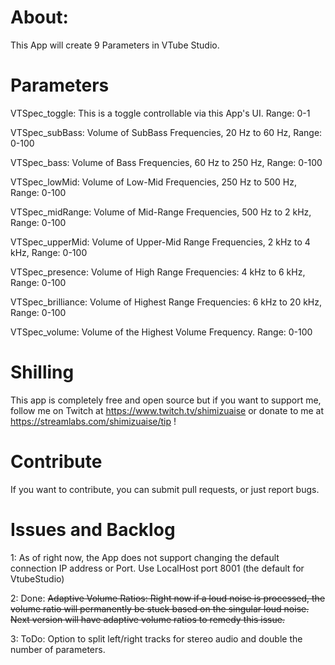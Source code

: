 # About: 
This App will create 9 Parameters in VTube Studio.

# Parameters

VTSpec_toggle: This is a toggle controllable via this App's UI. Range: 0-1

VTSpec_subBass: Volume of SubBass Frequencies, 20 Hz to 60 Hz, Range: 0-100

VTSpec_bass: Volume of Bass Frequencies, 60 Hz to 250 Hz, Range: 0-100

VTSpec_lowMid: Volume of Low-Mid Frequencies, 250 Hz to 500 Hz, Range: 0-100

VTSpec_midRange: Volume of Mid-Range Frequencies, 500 Hz to 2 kHz, Range: 0-100

VTSpec_upperMid: Volume of Upper-Mid Range Frequencies, 2 kHz to 4 kHz, Range: 0-100

VTSpec_presence: Volume of High Range Frequencies: 4 kHz to 6 kHz, Range: 0-100

VTSpec_brilliance: Volume of Highest Range Frequencies:	6 kHz to 20 kHz, Range: 0-100

VTSpec_volume: Volume of the Highest Volume Frequency. Range: 0-100

# Shilling

This app is completely free and open source but if you want to support me, follow me on Twitch at https://www.twitch.tv/shimizuaise or donate to me at https://streamlabs.com/shimizuaise/tip !

# Contribute

If you want to contribute, you can submit pull requests, or just report bugs.

# Issues and Backlog

1: As of right now, the App does not support changing the default connection IP address or Port. Use LocalHost port 8001 (the default for VtubeStudio)

2: Done: ~~Adaptive Volume Ratios: Right now if a loud noise is processed, the volume ratio will permanently be stuck based on the singular loud noise. Next version will have adaptive volume ratios to remedy this issue.~~

3: ToDo: Option to split left/right tracks for stereo audio and double the number of parameters.
